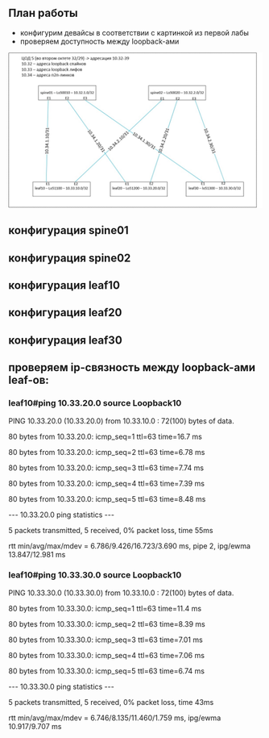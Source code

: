 ## План работы
- конфигурим девайсы в соответствии с картинкой из первой лабы
- проверяем доступность между loopback-ами


<p align="center">
 <img src="LAB1.jpg" alt="qr"/>
</p>

## конфигурация spine01

   
## конфигурация spine02


## конфигурация leaf10


## конфигурация leaf20

   
## конфигурация leaf30

   
## проверяем ip-связность между loopback-ами leaf-ов:

### leaf10#ping 10.33.20.0 source Loopback10

PING 10.33.20.0 (10.33.20.0) from 10.33.10.0 : 72(100) bytes of data.

80 bytes from 10.33.20.0: icmp_seq=1 ttl=63 time=16.7 ms

80 bytes from 10.33.20.0: icmp_seq=2 ttl=63 time=6.78 ms

80 bytes from 10.33.20.0: icmp_seq=3 ttl=63 time=7.74 ms

80 bytes from 10.33.20.0: icmp_seq=4 ttl=63 time=7.39 ms

80 bytes from 10.33.20.0: icmp_seq=5 ttl=63 time=8.48 ms

--- 10.33.20.0 ping statistics ---

5 packets transmitted, 5 received, 0% packet loss, time 55ms

rtt min/avg/max/mdev = 6.786/9.426/16.723/3.690 ms, pipe 2, ipg/ewma 13.847/12.981 ms




### leaf10#ping 10.33.30.0 source Loopback10

PING 10.33.30.0 (10.33.30.0) from 10.33.10.0 : 72(100) bytes of data.

80 bytes from 10.33.30.0: icmp_seq=1 ttl=63 time=11.4 ms

80 bytes from 10.33.30.0: icmp_seq=2 ttl=63 time=8.39 ms

80 bytes from 10.33.30.0: icmp_seq=3 ttl=63 time=7.01 ms

80 bytes from 10.33.30.0: icmp_seq=4 ttl=63 time=7.06 ms

80 bytes from 10.33.30.0: icmp_seq=5 ttl=63 time=6.74 ms

--- 10.33.30.0 ping statistics ---

5 packets transmitted, 5 received, 0% packet loss, time 43ms

rtt min/avg/max/mdev = 6.746/8.135/11.460/1.759 ms, ipg/ewma 10.917/9.707 ms

